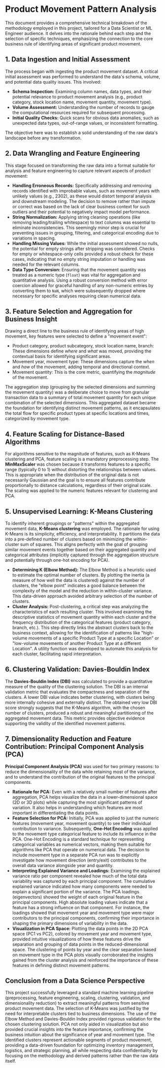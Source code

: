 
# Product Movement Pattern Analysis 
This document provides a comprehensive technical breakdown of the methodology employed in this project, tailored for a Data Scientist or ML Engineer audience. It delves into the rationale behind each step and the selection of specific techniques, emphasizing the connection to the core business rule of identifying areas of significant product movement.

## 1. Data Ingestion and Initial Assessment

The process began with ingesting the product movement dataset. A critical initial assessment was performed to understand the data's schema, volume, and potential data quality issues. This involved:

*   **Schema Inspection:** Examining column names, data types, and their potential relevance to product movement analysis (e.g., product category, stock location name, movement quantity, movement type).
*   **Volume Assessment:** Understanding the number of records to gauge the computational resources required for subsequent processing.
*   **Initial Quality Checks:** Quick scans for obvious data anomalies, such as unexpected data types, out-of-range values, or inconsistent formatting.

The objective here was to establish a solid understanding of the raw data's landscape before any transformation.

## 2. Data Wrangling and Feature Engineering

This stage focused on transforming the raw data into a format suitable for analysis and feature engineering to capture relevant aspects of product movement:

*   **Handling Erroneous Records:** Specifically addressing and removing records identified with improbable values, such as movement years with unlikely values (e.g., 2302), as these would distort temporal analysis and downstream modeling. The decision to remove rather than impute or correct was based on the lack of clear business context for such outliers and their potential to negatively impact model performance.
*   **String Normalization:** Applying string cleaning operations (like removing leading/trailing whitespace) to text columns was essential to eliminate inconsistencies. This seemingly minor step is crucial for preventing issues in grouping, filtering, and categorical encoding due to variations in spacing.
*   **Handling Missing Values:** While the initial assessment showed no nulls, the potential for empty strings after stripping was considered. Checks for empty or whitespace-only cells provided a robust check for these cases, indicating that no empty string imputation or handling was needed for the relevant columns.
*   **Data Type Conversion:** Ensuring that the movement quantity was treated as a numeric type (`float`) was vital for aggregation and quantitative analysis. Using a robust conversion method with error coercion allowed for graceful handling of any non-numeric entries by converting them to `NaN`, which were subsequently dropped where necessary for specific analyses requiring clean numerical data.

## 3. Feature Selection and Aggregation for Business Insight

Drawing a direct line to the business rule of identifying areas of high movement, key features were selected to define a "movement event":

*   Product category, product subcategory, stock location name, branch: These dimensions define *where* and *what* was moved, providing the contextual basis for identifying significant areas.
*   Movement year, movement type: These dimensions capture the *when* and *how* of the movement, adding temporal and directional context.
*   Movement quantity: This is the core metric, quantifying the *magnitude* of the movement.

The aggregation step (grouping by the selected dimensions and summing the movement quantity) was a deliberate choice to move from granular transaction data to a summary of total movement quantity for each unique combination of the selected dimensions. This aggregated dataset became the foundation for identifying distinct movement patterns, as it encapsulates the total flow for specific product types at specific locations and times, categorized by movement type.

## 4. Feature Scaling for Distance-Based Algorithms

For algorithms sensitive to the magnitude of features, such as K-Means clustering and PCA, feature scaling is a mandatory preprocessing step. The **MinMaxScaler** was chosen because it transforms features to a specific range (typically 0 to 1) without distorting the relationships between values. This is appropriate when the distribution of the original data is not necessarily Gaussian and the goal is to ensure all features contribute proportionally to distance calculations, regardless of their original scale. The scaling was applied to the numeric features relevant for clustering and PCA.

## 5. Unsupervised Learning: K-Means Clustering

To identify inherent groupings or "patterns" within the aggregated movement data, **K-Means clustering** was employed. The rationale for using K-Means is its simplicity, efficiency, and interpretability. It partitions the data into a pre-defined number of clusters based on minimizing the within-cluster sum of squares. This aligns perfectly with the goal of grouping similar movement events together based on their aggregated quantity and categorical attributes (implicitly captured through the aggregation structure and potentially through one-hot encoding for PCA).

*   **Determining K (Elbow Method):** The Elbow Method is a heuristic used to estimate the optimal number of clusters. By plotting the inertia (a measure of how well the data is clustered) against the number of clusters, the "elbow point" indicates a good balance between the complexity of the model and the reduction in within-cluster variance. This data-driven approach avoided arbitrary selection of the number of clusters.
*   **Cluster Analysis:** Post-clustering, a critical step was analyzing the characteristics of each resulting cluster. This involved examining the descriptive statistics of movement quantity within each cluster and the frequency distribution of the categorical features (product category, branch, etc.). This step directly links the abstract clusters back to the business context, allowing for the identification of patterns like "high-volume movements of a specific Product Type at a specific Location" or "low-volume movements of another Product Type at a different Location". A utility function was developed to automate this analysis for each cluster, facilitating rapid interpretation.

## 6. Clustering Validation: Davies-Bouldin Index

The **Davies-Bouldin Index (DBI)** was calculated to provide a quantitative measure of the quality of the clustering solution. The DBI is an internal validation metric that evaluates the compactness and separation of the clusters. A lower DBI value indicates better clustering, with clusters being more internally cohesive and externally distinct. The obtained very low DBI score strongly suggests that the K-Means algorithm, with the chosen number of clusters, produced a robust and meaningful partitioning of the aggregated movement data. This metric provides objective evidence supporting the validity of the identified movement patterns.

## 7. Dimensionality Reduction and Feature Contribution: Principal Component Analysis (PCA)

**Principal Component Analysis (PCA)** was used for two primary reasons: to reduce the dimensionality of the data while retaining most of the variance, and to understand the contribution of the original features to the principal components.

*   **Rationale for PCA:** Even with a relatively small number of features after aggregation, PCA helps visualize the data in a lower-dimensional space (2D or 3D plots) while capturing the most significant patterns of variation. It also helps in understanding which features are most important in differentiating the data points.
*   **Feature Selection for PCA:** Initially, PCA was applied to just the numeric features (movement year, movement quantity) to see their individual contribution to variance. Subsequently, **One-Hot Encoding** was applied to the movement type categorical feature to include its influence in the PCA. One-Hot Encoding is a standard technique for representing categorical variables as numerical vectors, making them suitable for algorithms like PCA that operate on numerical data. The decision to include movement type in a separate PCA run was to explicitly investigate how movement direction (entry/exit) contributes to the overall data variance alongside year and quantity.
*   **Interpreting Explained Variance and Loadings:** Examining the explained variance ratio per component revealed how much of the total data variability was captured by each principal component. The cumulative explained variance indicated how many components were needed to explain a significant portion of the variance. The PCA loadings (eigenvectors) showed the weight of each original feature in the principal components. High absolute loading values indicate that a feature has a strong influence on that component. For instance, the loadings showed that movement year and movement type were major contributors to the principal components, confirming their importance in shaping the primary dimensions of variability in the data.
*   **Visualization in PCA Space:** Plotting the data points in the 2D PCA space (PC1 vs PC2), colored by movement year and movement type, provided intuitive visualizations of how these features drive the separation and grouping of data points in the reduced-dimensional space. The clustering of points by year and the clear separation based on movement type in the PCA plots visually corroborated the insights gained from the cluster analysis and reinforced the importance of these features in defining distinct movement patterns.

## Conclusion from a Data Science Perspective

This project successfully leveraged a standard machine learning pipeline (preprocessing, feature engineering, scaling, clustering, validation, and dimensionality reduction) to extract meaningful patterns from sensitive product movement data. The selection of K-Means was justified by the need for interpretable clusters tied to business dimensions. The use of the Elbow Method and Davies-Bouldin Index provided rigorous validation for the chosen clustering solution. PCA not only aided in visualization but also provided crucial insights into the feature importance, confirming the business intuition about the significance of year and movement type. The identified clusters represent actionable segments of product movement, providing a data-driven foundation for optimizing inventory management, logistics, and strategic planning, all while respecting data confidentiality by focusing on the methodology and derived patterns rather than the raw data itself.
